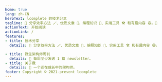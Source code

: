 ```yaml
---
home: true
lang: zh-CN
heroText: lcomplete 的技术分享
tagline: 🌟 分享效率方法 🪄、优质文章 📑、编程知识 🎹、实用工具 🛠️ 和有趣内容 😄。💌 每周至少发送 1 篇 newsletter。
actionText: 开始阅读
actionLink: /
features:
- title: 技术分享
  details: 🌟 分享效率方法 🪄、优质文章 📑、编程知识 🎹、实用工具 🛠️ 和有趣内容 😄。迷信新工具、新方法，坚持批评与自我批评，对每一个机遇保持开放的态度，勇于尝试新鲜的事物，热衷于研究开源软件、定期分享探索成果。

- title: 野生架构师周刊
  details: 💌 每周至少发送 1 篇 newsletter。
- title: 关于我
  details: 🐒 一个还在成长中的架构师。
footer: Copyright © 2021-present lcomplete
---
```

